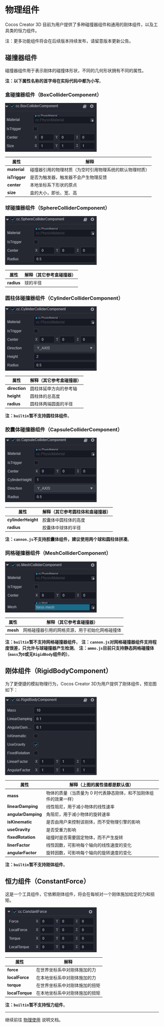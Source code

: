 # 物理组件

Cocos Creator 3D 目前为用户提供了多种碰撞器组件和通用的刚体组件，以及工具类的恒力组件。

注：更多功能组件将会在后续版本持续发布，请留意版本更新公告。

## 碰撞器组件

碰撞器组件用于表示刚体的碰撞体形状，不同的几何形状拥有不同的属性。

**注：以下属性名称的首字母在实际代码中都为小写**。

### 盒碰撞器组件（BoxColliderComponent）

![盒碰撞器组件](img/collider-box.jpg)

  属性 | 解释
  ---|---
  **material** | 碰撞器引用的物理材质（为空时引用物理系统的默认物理材质）
  **isTrigger** | 是否为触发器，触发器不会产生物理反馈
  **center**  |  本地坐标系下形状的原点
  **size**  |  盒的大小，即长、宽、高

### 球碰撞器组件（SphereColliderComponent）

![球碰撞器组件](img/collider-sphere.jpg)

属性 | 解释（其它参考盒碰撞器）
---|---
**radius** | 球的半径

### 圆柱体碰撞器组件（CylinderColliderComponent）

![圆柱体碰撞器组件](img/collider-cylinder.jpg)

属性 | 解释（其它参考盒碰撞器）
---|---
**direction** | 圆柱体延申方向的参考轴
**height** | 圆柱体的总高度
**radius** | 圆柱体两端圆面的半径

**注：`builtin`暂不支持圆柱体组件**。

### 胶囊体碰撞器组件（CapsuleColliderComponent）

![胶囊体碰撞器组件](img/collider-capsule.jpg)

属性 | 解释（其它参考圆柱体和盒碰撞器）
---|---
**cylinderHeight** | 胶囊体中圆柱体的高度
**radius** | 胶囊体中球体的半径

**注：`cannon.js`不支持胶囊体组件，建议使用两个球和圆柱体拼凑**。

### 网格碰撞器组件（MeshColliderComponent）

![网格碰撞器组件](img/collider-mesh.jpg)

属性 | 解释（其它参考盒碰撞器）
---|---
**mesh** | 网格碰撞器引用的网格资源，用于初始化网格碰撞体

**注：`builtin`暂不支持网格碰撞器组件**。
**注：`cannon.js`对网格碰撞器组件支持程度很差，只允许与球碰撞器产生检测**。
**注：`ammo.js`目前只支持静态网格碰撞体（`mass`为`0`或无`RigidBody`组件的）**。

## 刚体组件（RigidBodyComponent）

为了更便捷的模拟物理行为，Cocos Creator 3D为用户提供了刚体组件，预览图如下：

![刚体组件](img/rigid-body.jpg)

属性 | 解释（上图的属性值都是默认值）
---|---
**mass** |  物体的质量（当质量为 0 时代表静态刚体，和不加刚体组件的效果一样）
**linearDamping** |  线性阻尼，用于减小物体的线性速率
**angularDamping** |  角阻尼，用于减小物体的旋转速率
**isKinematic** |   是否由用户来控制该刚体，而不受物理引擎的影响
**useGravity** |  是否受重力影响
**fixedRotation** |  碰撞时是否需要固定物体，而不产生旋转
**linerFactor** | 线性因数，可影响每个轴向的线性速度的变化
**angularFactor** | 旋转因数，可影响每个轴向的旋转速度的变化

**注：`builtin`暂不支持刚体组件**。

## 恒力组件（ConstantForce）

这是一个工具组件，它依赖刚体组件，将会在每帧对一个刚体施加给定的力和扭矩。

![恒力组件](img/constant-force.jpg)

属性 | 解释
---|---
**force** |  在世界坐标系中对刚体施加的力
**localForce** |  在本地坐标系中对刚体施加的力
**torque** |  在世界坐标系中对刚体施加的扭矩
**localTorque** |   在本地坐标系中对刚体施加的扭矩

**注：`builtin`暂不支持恒力组件**。

---

继续前往 [物理使用](physics-use.md) 说明文档。
